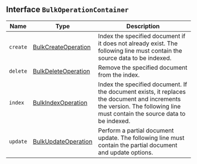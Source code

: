 ## Interface `BulkOperationContainer`

| Name | Type | Description |
| - | - | - |
| `create` | [BulkCreateOperation](./BulkCreateOperation.md) | Index the specified document if it does not already exist. The following line must contain the source data to be indexed. |
| `delete` | [BulkDeleteOperation](./BulkDeleteOperation.md) | Remove the specified document from the index. |
| `index` | [BulkIndexOperation](./BulkIndexOperation.md) | Index the specified document. If the document exists, it replaces the document and increments the version. The following line must contain the source data to be indexed. |
| `update` | [BulkUpdateOperation](./BulkUpdateOperation.md) | Perform a partial document update. The following line must contain the partial document and update options. |
